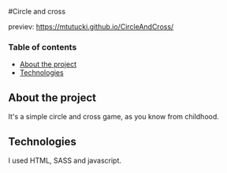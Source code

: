 #Circle and cross

previev:
https://mtutucki.github.io/CircleAndCross/


### Table of contents
* [About the project](#about-the-project)
* [Technologies](#technologies)

## About the project
It's a simple circle and cross game, as you know from childhood. 

## Technologies
I used HTML, SASS and javascript.  <br /> 







